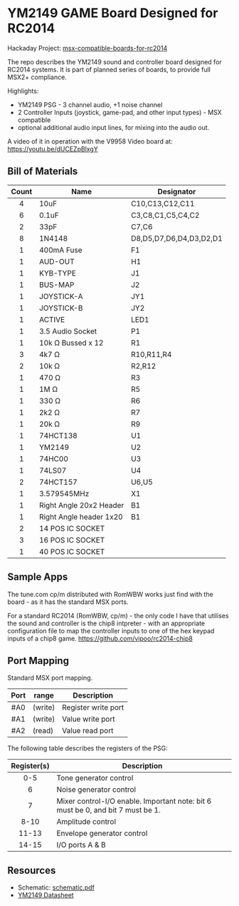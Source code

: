 # YM2149 GAME Board Designed for RC2014

Hackaday Project: [msx-compatible-boards-for-rc2014](https://hackaday.io/project/175574-msx-compatible-boards-for-rc2014)

The repo describes the YM2149 sound and controller board designed for RC2014 systems.  It is part of planned series of boards, to provide full MSX2+ compliance.

Highlights:
* YM2149 PSG - 3 channel audio, +1 noise channel
* 2 Controller Inputs (joystick, game-pad, and other input types) - MSX compatible
* optional additional audio input lines, for mixing into the audio out.

A video of it in operation with the V9958 Video board at: https://youtu.be/dUCEZpBlxgY


## Bill of Materials

|Count   | Name  |  Designator |
|:------:|-------|-------------|
| 4      |	10uF |	C10,C13,C12,C11
| 6      |	0.1uF	| C3,C8,C1,C5,C4,C2
| 2      |	33pF	| C7,C6
| 8      |	1N4148	| D8,D5,D7,D6,D4,D3,D2,D1
| 1      |	400mA Fuse |	F1
| 1      |	AUD-OUT	| H1
| 1      |	KYB-TYPE	| J1
| 1      |	BUS-MAP	| J2
| 1      |	JOYSTICK-A |	JY1
| 1      |	JOYSTICK-B |	JY2
| 1      |	ACTIVE |	LED1
| 1      |	3.5 Audio Socket	| P1
| 1      |	10k Ω Bussed x 12	| R1
| 3      |	4k7 Ω	| R10,R11,R4
| 2      |	10k Ω	| R2,R12
| 1      |	470 Ω	| R3
| 1      |	1M Ω	| R5
| 1      |	330 Ω	| R6
| 1      |	2k2 Ω	| R7
| 1      |	20k Ω	| R9
| 1      |	74HCT138 |	U1
| 1      |	YM2149	| U2
| 1      |	74HC00	| U3
| 1      |	74LS07	| U4
| 2      |	74HCT157 |	U6,U5
| 1      |	3.579545MHz |	X1
| 1      |	Right Angle 20x2 Header	| B1
| 1      |	Right Angle header 1x20	| B1
| 2      |	14 POS IC SOCKET |
| 3      |	16 POS IC SOCKET |
| 1      |	40 POS IC SOCKET |

## Sample Apps

The tune.com cp/m distributed with RomWBW works just find with the board - as it has the standard MSX ports.

For a standard RC2014 (RomWBW, cp/m) - the only code I have that utilises the sound and controller is the chip8 intpreter - with an appropriate configuration file to map the controller inputs to one of the hex keypad inputs of a chip8 game.
https://github.com/vipoo/rc2014-chip8

## Port Mapping

Standard MSX port mapping.

| Port |  range	| Description
|:------:|-------|-------------|
| #A0  | (write)| Register write port
| #A1  | (write)|	Value write port
| #A2  | (read)	| Value read port

The following table describes the registers of the PSG:

| Register(s)	| Description |
|:------:|-------|
| 0-5	| Tone generator control |
| 6	| Noise generator control |
| 7	| Mixer control-I/O enable. Important note: bit 6 must be 0, and bit 7 must be 1.  |
| 8-10	| Amplitude control |
| 11-13	| Envelope generator control |
| 14-15	| I/O ports A & B |

## Resources

* Schematic: [schematic.pdf](./schematic.pdf "Schematic")
* [YM2149 Datasheet](datasheets/ym2149.pdf)
